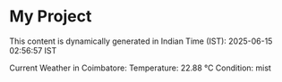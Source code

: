 # My Project

This content is dynamically generated in Indian Time (IST): 2025-06-15 02:56:57 IST


Current Weather in Coimbatore:
Temperature: 22.88 °C
Condition: mist
